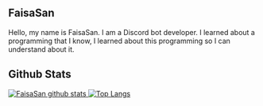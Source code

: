 ## FaisaSan
Hello, my name is FaisaSan. I am a Discord bot developer. I learned about a programming that I know, I learned about this programming so I can understand about it.
## Github Stats
[![FaisaSan github stats](https://github-readme-stats.vercel.app/api?username=KuroganeR&count_private=true&show_icons=true&hide_border=true) ![Top Langs](https://github-readme-stats.vercel.app/api/top-langs/?username=KuroganeR&langs_count=8&layout=compact&hide_border=true)](https://github.com/KuroganeR)
